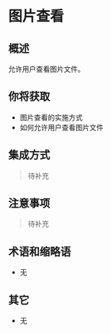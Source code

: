 # 图片查看

## 概述

允许用户查看图片文件。

## 你将获取

- 图片查看的实施方式
- 如何允许用户查看图片文件


## 集成方式

> 待补充

## 注意事项

> 待补充

## 术语和缩略语

- 无

## 其它

- 无
